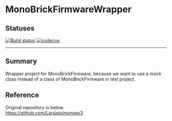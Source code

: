
# MonoBrickFirmwareWrapper



## Statuses
[![Build status](https://ci.appveyor.com/api/projects/status/enc5vjcshw8ty46s?svg=true)](https://ci.appveyor.com/project/budougumi0617/monobrickfirmwarewrapper)
[![codecov](https://codecov.io/gh/budougumi0617/MonoBrickFirmwareWrapper/branch/master/graph/badge.svg)](https://codecov.io/gh/budougumi0617/MonoBrickFirmwareWrapper)


---

## Summary

Wrapper project for MonoBrickFirmware, because we want to use a mock class instead of a class of MonoBrickFirmware in test project.


## Reference

Original repository is below.  
https://github.com/Larsjep/monoev3
